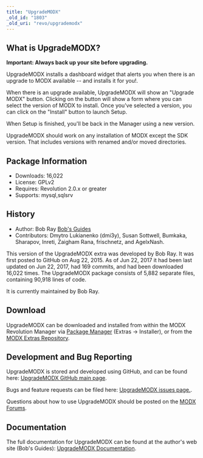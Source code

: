 ```yaml
---
title: "UpgradeMODX"
_old_id: "1803"
_old_uri: "revo/upgrademodx"
---
```


## What is UpgradeMODX?

**Important: Always back up your site before upgrading.**

UpgradeMODX installs a dashboard widget that alerts you when there is an upgrade to MODX available -- and installs it for you!.

When there is an upgrade available, UpgradeMODX will show an "Upgrade MODX" button. Clicking on the button will show a form where you can select the version of MODX to install. Once you've selected a version, you can click on the "Install" button to launch Setup.

When Setup is finished, you'll be back in the Manager using a new version.

UpgradeMODX should work on any installation of MODX except the SDK version. That includes versions with renamed and/or moved directories.

## Package Information

- Downloads: 16,022
- License: GPLv2
- Requires: Revolution 2.0.x or greater
- Supports: mysql,sqlsrv

## History

- Author: Bob Ray [Bob's Guides](https://bobsguides.com)
- Contributors: Dmytro Lukianenko (dmi3y), Susan Sottwell, Bumkaka, Sharapov, Inreti, Zaigham Rana, frischnetz, and AgelxNash.

This version of the UpgradeMODX extra was developed by Bob Ray. It was first posted to GitHub on Aug 22, 2015. As of Jun 22, 2017 it had been last updated on Jun 22, 2017, had 169 commits, and had been downloaded 16,022 times. The UpgradeMODX package consists of 5,882 separate files, containing 90,918 lines of code.

It is currently maintained by Bob Ray.

## Download

UpgradeMODX can be downloaded and installed from within the MODX Revolution Manager via [Package Manager](developing-in-modx/advanced-development/package-management "Package Manager") (Extras -> Installer), or from the [MODX Extras Repository](https://modx.com/extras/package/upgrademodx).

## Development and Bug Reporting

UpgradeMODX is stored and developed using GitHub, and can be found here: [UpgradeMODX GitHub main page](https://github.com/BobRay/UpgradeMODX).

Bugs and feature requests can be filed here: [UpgradeMODX issues page.](https://github.com/BobRay/UpgradeMODX/issues).

Questions about how to use UpgradeMODX should be posted on the [MODX Forums](https://forums.modx.com).

## Documentation

The full documentation for UpgradeMODX can be found at the author's web site (Bob's Guides): [UpgradeMODX Documentation](https://bobsguides.com/upgrade-modx-package.html).
